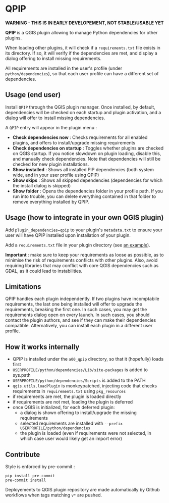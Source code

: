 # QPIP

**WARNING - THIS IS IN EARLY DEVELOPEMENT, NOT STABLE/USABLE YET**

**QPIP** is a QGIS plugin allowing to manage Python dependencies for other plugins.

When loading other plugins, it will check if a `requirements.txt` file exists in its directory. If so, it will verify if the dependencies are met, and display a dialog offering to install missing requirements.

All requirements are installed in the user's profile (under `python/dependencies`), so that each user profile can have a different set of dependencies.

## Usage (end user)

Install `QPIP` through the QGIS plugin manager. Once installed, by default, dependencies will be checked on each startup and plugin activation, and a dialog will offer to install missing dependencies.

A `QPIP` entry will appear  in the plugin menu :
- **Check dependencies now** : Checks requirements for all enabled plugins, and offers to install/upgrade missing requirements
- **Check dependencies on startup** : Toggles whether plugins are checked on QGIS startup. If you notice slowdown on plugin loading, disable this, and manually check dependencies. Note that dependencies will still be checked for new plugin installations.
- **Show installed** : Shows all installed PIP dependencies (both system wide, and in your user profile using QPIP)
- **Show skips** : Shows all skipped dependencies (dependencies for which the install dialog is skipped)
- **Show folder** : Opens the dependencies folder in your profile path. If you run into trouble, you can delete everything contained in that folder to remove everything installed by QPIP.

## Usage (how to integrate in your own QGIS plugin)

Add `plugin_dependencies=qpip` to your plugin's `metadata.txt` to ensure your user will have QPIP installed upon installation of your plugin.

Add a `requirements.txt` file in your plugin directory (see [an example](https://pip.pypa.io/en/stable/cli/pip_install/#example-requirements-file)).

**Important** : make sure to keep your requirements as loose as possible, as to minimise the risk of requirements conflicts with other plugins. Also, avoid requiring libraries that may conflict with core QGIS dependencies such as GDAL, as it could lead to instabilities.

## Limitations

QPIP handles each plugin independently. If two plugins have incomptabile requirements, the last one being installed will offer to upgrade the requirements, breaking the first one. In such cases, you may get the requirements dialog open on every launch. In such cases, you should contact the plugin authors, and see if they can make their dependencies compatible. Alternatively, you can install each plugin in a different user profile.


## How it works internally

- QPIP is installed under the `a00_qpip` directory, so that it (hopefully) loads first
- `USERPROFILE/python/dependencies/Lib/site-packages` is added to sys.path
- `USERPROFILE/python/dependencies/Scripts` is added to the PATH
- `qgis.utils.loadPlugin` is monkeypatched, injecting code that checks requirements in `requirements.txt` using `pkg_resources`
- if requirements are met, the plugin is loaded directly
- if requirements are not met, loading the plugin is deferred
- once QGIS is initialized, for each deferred plugin:
  - a dialog is shown offering to install/upgrade the missing requirements
  - selected requirements are installed with `--prefix USERPROFILE/python/dependencies`
  - the plugin is loaded (even if requirements were not selected, in which case user would likely get an import error)


## Contribute

Style is enforced by pre-commit :
```
pip install pre-commit
pre-commit install
```

Deployements to QGIS plugin repository are made automatically by Github workflows when tags matching `v*` are pushed.
